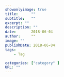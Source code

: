 ```yaml
---
showonlyimage: true
title:      ""
subtitle:   ""
excerpt: ""
description: ""
date:       2018-06-04
author:     ""
image: ""
publishDate: 2018-06-04
tags:
    - Tag 

categories: ["category" ]
URL: ""
---
```


